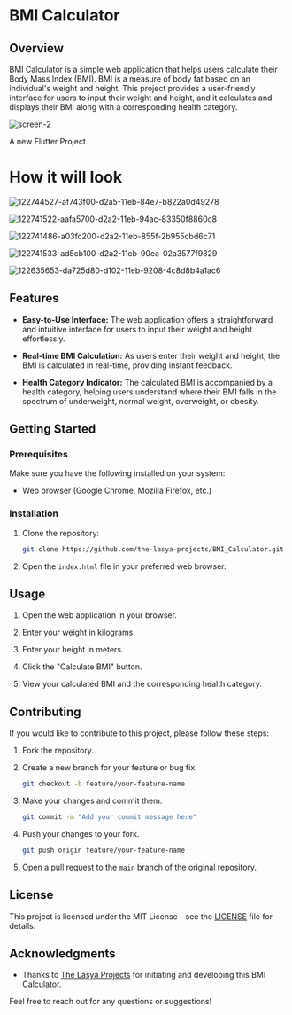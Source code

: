 # BMI Calculator

## Overview

BMI Calculator is a simple web application that helps users calculate their Body Mass Index (BMI). BMI is a measure of body fat based on an individual's weight and height. This project provides a user-friendly interface for users to input their weight and height, and it calculates and displays their BMI along with a corresponding health category.

![screen-2](https://github.com/the-lasya-projects/BMI_Calculator/assets/142709321/72719045-1b9d-4721-99a2-423c63ca30ce)

A new Flutter Project
# How it will look
![122744527-af743f00-d2a5-11eb-84e7-b822a0d49278](https://github.com/the-lasya-projects/BMI_Calculator/assets/142709321/ed628461-c6b7-415b-a8b2-ac2ba07bafb4)

![122741522-aafa5700-d2a2-11eb-94ac-83350f8860c8](https://github.com/the-lasya-projects/BMI_Calculator/assets/142709321/fca182e9-3a40-4abb-8e60-99256bf36383)

![122741486-a03fc200-d2a2-11eb-855f-2b955cbd6c71](https://github.com/the-lasya-projects/BMI_Calculator/assets/142709321/cc4c6087-a60e-4835-82dc-662d66f6755c)

![122741533-ad5cb100-d2a2-11eb-90ea-02a3577f9829](https://github.com/the-lasya-projects/BMI_Calculator/assets/142709321/5ac4a31d-d333-4ae6-baa7-654926d521f2)

![122635653-da725d80-d102-11eb-9208-4c8d8b4a1ac6](https://github.com/the-lasya-projects/BMI_Calculator/assets/142709321/1778f061-61c2-4709-870e-c75d0e2453ad)



## Features

- **Easy-to-Use Interface:** The web application offers a straightforward and intuitive interface for users to input their weight and height effortlessly.

- **Real-time BMI Calculation:** As users enter their weight and height, the BMI is calculated in real-time, providing instant feedback.

- **Health Category Indicator:** The calculated BMI is accompanied by a health category, helping users understand where their BMI falls in the spectrum of underweight, normal weight, overweight, or obesity.

## Getting Started

### Prerequisites

Make sure you have the following installed on your system:

- Web browser (Google Chrome, Mozilla Firefox, etc.)

### Installation

1. Clone the repository:

    ```bash
    git clone https://github.com/the-lasya-projects/BMI_Calculator.git
    ```

2. Open the `index.html` file in your preferred web browser.

## Usage

1. Open the web application in your browser.

2. Enter your weight in kilograms.

3. Enter your height in meters.

4. Click the "Calculate BMI" button.

5. View your calculated BMI and the corresponding health category.

## Contributing

If you would like to contribute to this project, please follow these steps:

1. Fork the repository.

2. Create a new branch for your feature or bug fix.

    ```bash
    git checkout -b feature/your-feature-name
    ```

3. Make your changes and commit them.

    ```bash
    git commit -m "Add your commit message here"
    ```

4. Push your changes to your fork.

    ```bash
    git push origin feature/your-feature-name
    ```

5. Open a pull request to the `main` branch of the original repository.

## License

This project is licensed under the MIT License - see the [LICENSE](LICENSE) file for details.

## Acknowledgments

- Thanks to [The Lasya Projects](https://github.com/the-lasya-projects) for initiating and developing this BMI Calculator.

Feel free to reach out for any questions or suggestions!
